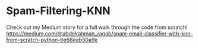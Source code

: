 # Spam-Filtering-KNN

Check out my Medium story for a full walk through the code from scratch! 
https://medium.com/@abdelrahman_ragab/spam-email-classifier-with-knn-from-scratch-python-6e68eeb50a9e
